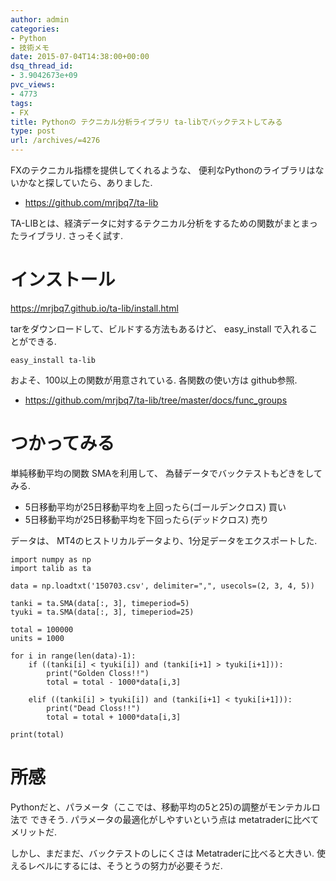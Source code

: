 ```yaml
---
author: admin
categories:
- Python
- 技術メモ
date: 2015-07-04T14:38:00+00:00
dsq_thread_id:
- 3.9042673e+09
pvc_views:
- 4773
tags:
- FX
title: Pythonの テクニカル分析ライブラリ ta-libでバックテストしてみる
type: post
url: /archives/=4276
---
```


FXのテクニカル指標を提供してくれるような、
便利なPythonのライブラリはないかなと探していたら、ありました.

-   <https://github.com/mrjbq7/ta-lib>

TA-LIBとは、経済データに対するテクニカル分析をするための関数がまとまっ
たライブラリ. さっそく試す.

インストール
============

<https://mrjbq7.github.io/ta-lib/install.html>

tarをダウンロードして、ビルドする方法もあるけど、 easy\_install
で入れることができる.

``` {.commonlisp}
easy_install ta-lib
```

およそ、100以上の関数が用意されている. 各関数の使い方は github参照.

-   <https://github.com/mrjbq7/ta-lib/tree/master/docs/func_groups>

つかってみる
============

単純移動平均の関数 SMAを利用して、
為替データでバックテストもどきをしてみる.

-   5日移動平均が25日移動平均を上回ったら(ゴールデンクロス) 買い
-   5日移動平均が25日移動平均を下回ったら(デッドクロス) 売り

データは、 MT4のヒストリカルデータより、1分足データをエクスポートした.

``` {.python}
import numpy as np
import talib as ta

data = np.loadtxt('150703.csv', delimiter=",", usecols=(2, 3, 4, 5))

tanki = ta.SMA(data[:, 3], timeperiod=5)
tyuki = ta.SMA(data[:, 3], timeperiod=25)

total = 100000
units = 1000

for i in range(len(data)-1):
    if ((tanki[i] < tyuki[i]) and (tanki[i+1] > tyuki[i+1])):
        print("Golden Closs!!")
        total = total - 1000*data[i,3]

    elif ((tanki[i] > tyuki[i]) and (tanki[i+1] < tyuki[i+1])):
        print("Dead Closs!!")
        total = total + 1000*data[i,3]

print(total)
```

所感
====

Pythonだと、パラメータ（ここでは、移動平均の5と25)の調整がモンテカルロ法で
できそう. パラメータの最適化がしやすいという点は
metatraderに比べてメリットだ.

しかし、まだまだ、バックテストのしにくさは Metatraderに比べると大きい.
使えるレベルにするには、そうとうの努力が必要そうだ.
